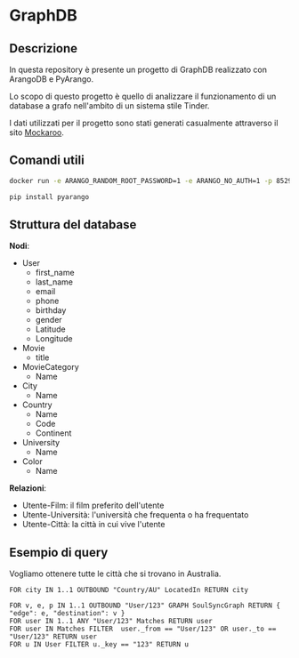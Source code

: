 # GraphDB

## Descrizione

In questa repository è presente un progetto di GraphDB realizzato con ArangoDB e
PyArango.

Lo scopo di questo progetto è quello di analizzare il funzionamento di un database
a grafo nell'ambito di un sistema stile Tinder.

I dati utilizzati per il progetto sono stati generati casualmente attraverso il
sito [Mockaroo](https://www.mockaroo.com/).

## Comandi utili

``` bash
docker run -e ARANGO_RANDOM_ROOT_PASSWORD=1 -e ARANGO_NO_AUTH=1 -p 8529:8529 -d arangodb
```

``` bash
pip install pyarango
```

## Struttura del database

**Nodi**:

- User
  - first_name
  - last_name
  - email
  - phone
  - birthday
  - gender
  - Latitude
  - Longitude
- Movie
  - title
- MovieCategory
  - Name
- City
  - Name
- Country
  - Name
  - Code
  - Continent
- University
  - Name
- Color
  - Name

**Relazioni**:

- Utente-Film: il film preferito dell'utente
- Utente-Università: l'università che frequenta o ha frequentato
- Utente-Città: la città in cui vive l'utente

## Esempio di query

Vogliamo ottenere tutte le città che si trovano in Australia.

``` AQL
FOR city IN 1..1 OUTBOUND "Country/AU" LocatedIn RETURN city
```

``` AQL
FOR v, e, p IN 1..1 OUTBOUND "User/123" GRAPH SoulSyncGraph RETURN { "edge": e, "destination": v }
FOR user IN 1..1 ANY "User/123" Matches RETURN user
FOR user IN Matches FILTER  user._from == "User/123" OR user._to == "User/123" RETURN user
FOR u IN User FILTER u._key == "123" RETURN u
```
